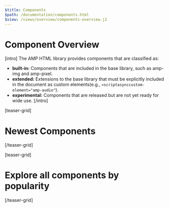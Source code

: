```yaml
---
$title: Components
$path: /documentation/components.html
$view: /views/overview/components-overview.j2
---
```


# Component Overview

[intro]
The AMP HTML library provides components that are classified as: 

- **built-in:** Components that are included in the base library, such as amp-img and amp-pixel.
- **extended:** Extensions to the base library that must be explicitly included in the document as custom elements(e.g., ```<scriptasynccustom-element="amp-audio"```).
- **experimental:** Components that are released but are not yet ready for wide use.
[/intro]

[teaser-grid]
# Newest Components
[](/content/amp-dev/documentation/components/a/amp-accordion.md)
[](/content/amp-dev/documentation/components/a/amp-accordion.md)
[](/content/amp-dev/documentation/components/a/amp-accordion.md)
[/teaser-grid]

[teaser-grid]
# Explore all components by popularity
[](/content/amp-dev/documentation/components/a/amp-accordion.md)
[](/content/amp-dev/documentation/components/a/amp-accordion.md)
[](/content/amp-dev/documentation/components/a/amp-accordion.md)
[](/content/amp-dev/documentation/components/a/amp-accordion.md)
[](/content/amp-dev/documentation/components/a/amp-accordion.md)
[](/content/amp-dev/documentation/components/a/amp-accordion.md)
[](/content/amp-dev/documentation/components/a/amp-accordion.md)
[](/content/amp-dev/documentation/components/a/amp-accordion.md)
[](/content/amp-dev/documentation/components/a/amp-accordion.md)
[/teaser-grid]